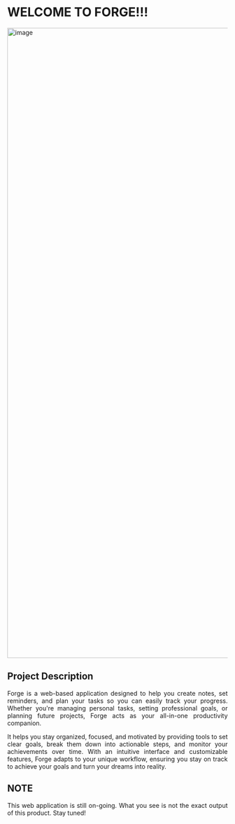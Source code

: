 # WELCOME TO FORGE!!!

<img width="1439" alt="image" src="https://github.com/user-attachments/assets/4c700648-6c8c-4e9c-b16f-d224e849628b" />


## Project Description
<div style="text-align: justify;">
Forge is a web-based application designed to help you create notes, set reminders, and plan your tasks so you can easily track your progress. Whether you're managing personal tasks, setting professional goals, or planning future projects, Forge acts as your all-in-one productivity companion.

It helps you stay organized, focused, and motivated by providing tools to set clear goals, break them down into actionable steps, and monitor your achievements over time. With an intuitive interface and customizable features, Forge adapts to your unique workflow, ensuring you stay on track to achieve your goals and turn your dreams into reality.
</div>

## NOTE
<div style="text-align: justify;">
This web application is still on-going. What you see is not the exact output of this product. Stay tuned!
</div>  
